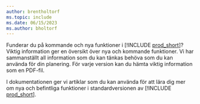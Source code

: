 ```yaml
---
author: brentholtorf
ms.topic: include
ms.date: 06/15/2023
ms.author: bholtorf
---
```

Funderar du på kommande och nya funktioner i [!INCLUDE [prod_short](prod_short.md)]? Viktig information ger en översikt över nya och kommande funktioner. Vi har sammanställt all information som du kan tänkas behöva som du kan använda för din planering. För varje version kan du hämta viktig information som en PDF-fil.

I dokumentationen ger vi artiklar som du kan använda för att lära dig mer om nya och befintliga funktioner i standardversionen av [!INCLUDE [prod_short](prod_short.md)].